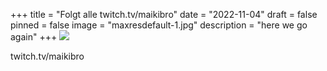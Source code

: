 +++
title = "Folgt alle twitch.tv/maikibro"
date = "2022-11-04"
draft = false
pinned = false
image = "maxresdefault-1.jpg"
description = "here we go again"
+++
![](file:///Users/yannickgeiger/Desktop/images.jpeg)

twitch.tv/maikibro
